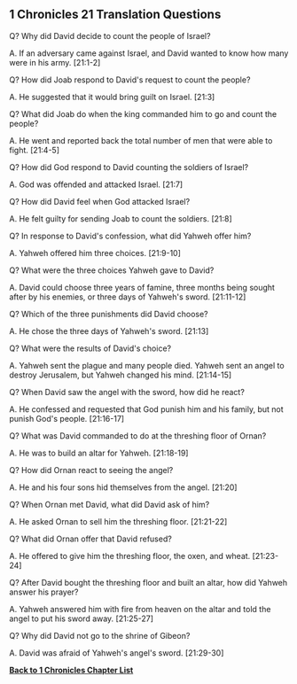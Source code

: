 ## 1 Chronicles 21 Translation Questions ##

Q? Why did David decide to count the people of Israel?

A. If an adversary came against Israel, and David wanted to know how many were in his army. [21:1-2]

Q? How did Joab respond to David's request to count the people?

A. He suggested that it would bring guilt on Israel. [21:3]

Q? What did Joab do when the king commanded him to go and count the people?

A. He went and reported back the total number of men that were able to fight. [21:4-5]

Q? How did God respond to David counting the soldiers of Israel?

A. God was offended and attacked Israel. [21:7]

Q? How did David feel when God attacked Israel?

A. He felt guilty for sending Joab to count the soldiers. [21:8]

Q? In response to David's confession, what did Yahweh offer him?

A. Yahweh offered him three choices. [21:9-10]

Q? What were the three choices Yahweh gave to David?

A. David could choose three years of famine, three months being sought after by his enemies, or three days of Yahweh's sword. [21:11-12]

Q? Which of the three punishments did David choose?

A. He chose the three days of Yahweh's sword. [21:13]

Q? What were the results of David's choice?

A. Yahweh sent the plague and many people died. Yahweh sent an angel to destroy Jerusalem, but Yahweh changed his mind. [21:14-15]

Q? When David saw the angel with the sword, how did he react?

A. He confessed and requested that God punish him and his family, but not punish God's people. [21:16-17]

Q? What was David commanded to do at the threshing floor of Ornan?

A. He was to build an altar for Yahweh. [21:18-19]

Q? How did Ornan react to seeing the angel?

A. He and his four sons hid themselves from the angel. [21:20]

Q? When Ornan met David, what did David ask of him?

A. He asked Ornan to sell him the threshing floor. [21:21-22]

Q? What did Ornan offer that David refused?

A. He offered to give him the threshing floor, the oxen, and wheat. [21:23-24]

Q? After David bought the threshing floor and built an altar, how did Yahweh answer his prayer?

A. Yahweh answered him with fire from heaven on the altar and told the angel to put his sword away. [21:25-27]

Q? Why did David not go to the shrine of Gibeon?

A. David was afraid of Yahweh's angel's sword. [21:29-30]

__[Back to 1 Chronicles Chapter List](./)__

